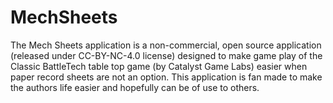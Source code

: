 # MechSheets
The Mech Sheets application is  a non-commercial, open source application (released under CC-BY-NC-4.0 license) 
designed to make game play of the Classic BattleTech table top game (by Catalyst Game Labs) easier when paper 
record sheets are not an option.  This application is fan made to make the authors life easier and hopefully 
can be of use to others.  
